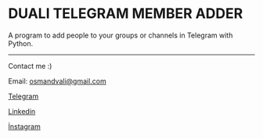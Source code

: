 # DUALI TELEGRAM MEMBER ADDER
A program to add people to your groups or channels in Telegram with Python.



***
Contact me :)

Email: osmandvali@gmail.com

[Telegram](https://t.me/mosmduali)

[Linkedin](https://www.linkedin.com/in/muhammedosmanduali/)

[İnstagram](https://www.instagram.com/mosmanduali/)


